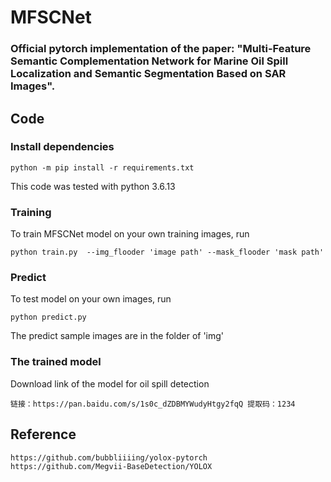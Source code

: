 # MFSCNet

### Official pytorch implementation of the paper: "Multi-Feature Semantic Complementation Network for Marine Oil Spill Localization and Semantic Segmentation Based on SAR Images". 

## Code

### Install dependencies

```
python -m pip install -r requirements.txt
```

This code was tested with python 3.6.13 

### Training

To train MFSCNet model on your own training images, run

```
python train.py  --img_flooder 'image path' --mask_flooder 'mask path'
```

### Predict

To test model on your own images, run

```
python predict.py
```

The predict sample images are in the folder of 'img' 

### The trained model

Download link of the model for oil spill detection

```
链接：https://pan.baidu.com/s/1s0c_dZDBMYWudyHtgy2fqQ 提取码：1234
```

## Reference
```
https://github.com/bubbliiiing/yolox-pytorch
https://github.com/Megvii-BaseDetection/YOLOX
```

